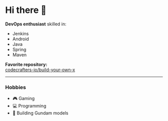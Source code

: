 # Hi there 👋

**DevOps enthusiast** skilled in:
- Jenkins
- Android
- Java
- Spring
- Maven

**Favorite repository:**  
[codecrafters-io/build-your-own-x](https://github.com/codecrafters-io/build-your-own-x)

---

### Hobbies
- 🎮 Gaming
- 💻 Programming
- 🤖 Building Gundam models
